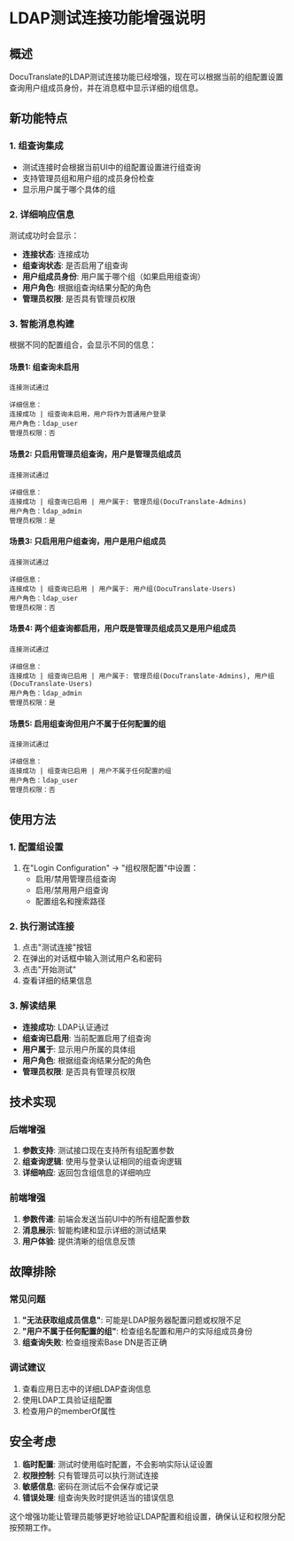 # LDAP测试连接功能增强说明

## 概述

DocuTranslate的LDAP测试连接功能已经增强，现在可以根据当前的组配置设置查询用户组成员身份，并在消息框中显示详细的组信息。

## 新功能特点

### 1. 组查询集成
- 测试连接时会根据当前UI中的组配置设置进行组查询
- 支持管理员组和用户组的成员身份检查
- 显示用户属于哪个具体的组

### 2. 详细响应信息
测试成功时会显示：
- **连接状态**: 连接成功
- **组查询状态**: 是否启用了组查询
- **用户组成员身份**: 用户属于哪个组（如果启用组查询）
- **用户角色**: 根据组查询结果分配的角色
- **管理员权限**: 是否具有管理员权限

### 3. 智能消息构建
根据不同的配置组合，会显示不同的信息：

#### 场景1: 组查询未启用
```
连接测试通过

详细信息：
连接成功 | 组查询未启用，用户将作为普通用户登录
用户角色：ldap_user
管理员权限：否
```

#### 场景2: 只启用管理员组查询，用户是管理员组成员
```
连接测试通过

详细信息：
连接成功 | 组查询已启用 | 用户属于: 管理员组(DocuTranslate-Admins)
用户角色：ldap_admin
管理员权限：是
```

#### 场景3: 只启用用户组查询，用户是用户组成员
```
连接测试通过

详细信息：
连接成功 | 组查询已启用 | 用户属于: 用户组(DocuTranslate-Users)
用户角色：ldap_user
管理员权限：否
```

#### 场景4: 两个组查询都启用，用户既是管理员组成员又是用户组成员
```
连接测试通过

详细信息：
连接成功 | 组查询已启用 | 用户属于: 管理员组(DocuTranslate-Admins), 用户组(DocuTranslate-Users)
用户角色：ldap_admin
管理员权限：是
```

#### 场景5: 启用组查询但用户不属于任何配置的组
```
连接测试通过

详细信息：
连接成功 | 组查询已启用 | 用户不属于任何配置的组
用户角色：ldap_user
管理员权限：否
```

## 使用方法

### 1. 配置组设置
1. 在"Login Configuration" → "组权限配置"中设置：
   - 启用/禁用管理员组查询
   - 启用/禁用用户组查询
   - 配置组名和搜索路径

### 2. 执行测试连接
1. 点击"测试连接"按钮
2. 在弹出的对话框中输入测试用户名和密码
3. 点击"开始测试"
4. 查看详细的结果信息

### 3. 解读结果
- **连接成功**: LDAP认证通过
- **组查询已启用**: 当前配置启用了组查询
- **用户属于**: 显示用户所属的具体组
- **用户角色**: 根据组查询结果分配的角色
- **管理员权限**: 是否具有管理员权限

## 技术实现

### 后端增强
1. **参数支持**: 测试接口现在支持所有组配置参数
2. **组查询逻辑**: 使用与登录认证相同的组查询逻辑
3. **详细响应**: 返回包含组信息的详细响应

### 前端增强
1. **参数传递**: 前端会发送当前UI中的所有组配置参数
2. **消息展示**: 智能构建和显示详细的测试结果
3. **用户体验**: 提供清晰的组信息反馈

## 故障排除

### 常见问题
1. **"无法获取组成员信息"**: 可能是LDAP服务器配置问题或权限不足
2. **"用户不属于任何配置的组"**: 检查组名配置和用户的实际组成员身份
3. **组查询失败**: 检查组搜索Base DN是否正确

### 调试建议
1. 查看应用日志中的详细LDAP查询信息
2. 使用LDAP工具验证组配置
3. 检查用户的memberOf属性

## 安全考虑

1. **临时配置**: 测试时使用临时配置，不会影响实际认证设置
2. **权限控制**: 只有管理员可以执行测试连接
3. **敏感信息**: 密码在测试后不会保存或记录
4. **错误处理**: 组查询失败时提供适当的错误信息

这个增强功能让管理员能够更好地验证LDAP配置和组设置，确保认证和权限分配按预期工作。
